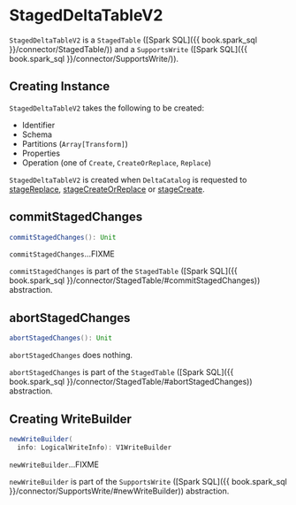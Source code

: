 # StagedDeltaTableV2

`StagedDeltaTableV2` is a `StagedTable` ([Spark SQL]({{ book.spark_sql }}/connector/StagedTable/)) and a `SupportsWrite` ([Spark SQL]({{ book.spark_sql }}/connector/SupportsWrite/)).

## Creating Instance

`StagedDeltaTableV2` takes the following to be created:

* <span id="ident"> Identifier
* <span id="schema"> Schema
* <span id="partitions"> Partitions (`Array[Transform]`)
* <span id="properties"> Properties
* <span id="operation"> Operation (one of `Create`, `CreateOrReplace`, `Replace`)

`StagedDeltaTableV2` is created when `DeltaCatalog` is requested to [stageReplace](DeltaCatalog.md#stageReplace), [stageCreateOrReplace](DeltaCatalog.md#stageCreateOrReplace) or [stageCreate](DeltaCatalog.md#stageCreate).

## <span id="commitStagedChanges"> commitStagedChanges

```scala
commitStagedChanges(): Unit
```

`commitStagedChanges`...FIXME

`commitStagedChanges` is part of the `StagedTable` ([Spark SQL]({{ book.spark_sql }}/connector/StagedTable/#commitStagedChanges)) abstraction.

## <span id="abortStagedChanges"> abortStagedChanges

```scala
abortStagedChanges(): Unit
```

`abortStagedChanges` does nothing.

`abortStagedChanges` is part of the `StagedTable` ([Spark SQL]({{ book.spark_sql }}/connector/StagedTable/#abortStagedChanges)) abstraction.

## <span id="newWriteBuilder"> Creating WriteBuilder

```scala
newWriteBuilder(
  info: LogicalWriteInfo): V1WriteBuilder
```

`newWriteBuilder`...FIXME

`newWriteBuilder` is part of the `SupportsWrite` ([Spark SQL]({{ book.spark_sql }}/connector/SupportsWrite/#newWriteBuilder)) abstraction.
